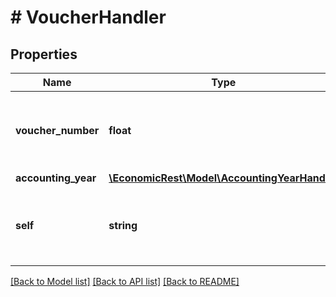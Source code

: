 # # VoucherHandler

## Properties

Name | Type | Description | Notes
------------ | ------------- | ------------- | -------------
**voucher_number** | **float** | Journal voucher number that must be at least 1. | [optional]
**accounting_year** | [**\EconomicRest\Model\AccountingYearHandler**](AccountingYearHandler.md) |  | [optional]
**self** | **string** | A unique link reference to the voucher item. | [optional]

[[Back to Model list]](../../README.md#models) [[Back to API list]](../../README.md#endpoints) [[Back to README]](../../README.md)
